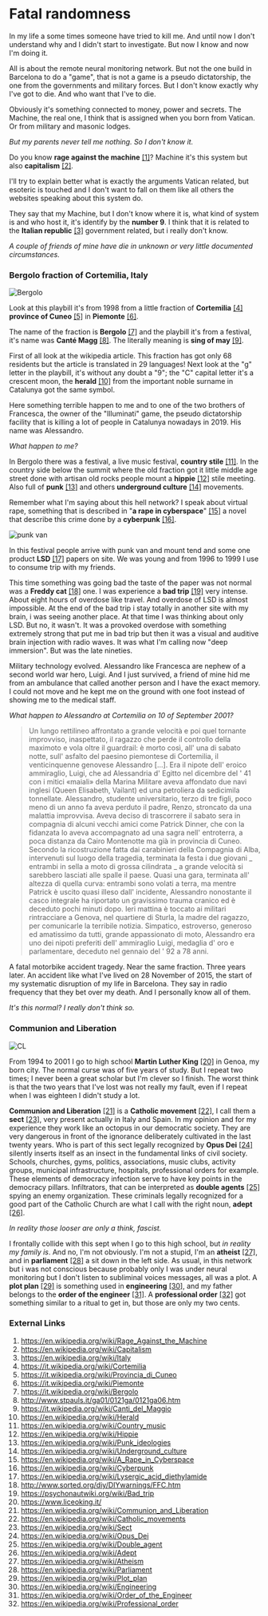 # Fatal randomness

In my life a some times someone have tried to kill me. And until now I don't understand why and I didn't start to investigate. But now I know and now I'm doing it.

All is about the remote neural monitoring network. But not the one build in Barcelona to do a "game", that is not a game is a pseudo dictatorship, the one from the governments and military forces. But I don't know exactly why I've got to die. And who want that I've to die. 

Obviously it's something connected to money, power and secrets. The Machine, the real one, I think that is assigned when you born from Vatican. Or from military and masonic lodges.

*But my parents never tell me nothing. So I don't know it.*

 Do you know **rage against the machine** [[1]](https://en.wikipedia.org/wiki/Rage_Against_the_Machine)? Machine it's this system but also **capitalism** [[2]](https://en.wikipedia.org/wiki/Capitalism).

I'll try to explain better what is exactly the arguments Vatican related, but esoteric is touched and I don't want to fall on them like all others the websites speaking about this system do.

They say that my Machine, but I don't know where it is, what kind of system is and who host it, it's identify by the **number 9**. I think that it is related to the **Italian republic** [[3]](https://en.wikipedia.org/wiki/Italy) government related, but i really don't know.

*A couple of friends of mine have die in unknown or very little documented circumstances.* 

### Bergolo fraction of Cortemilia, Italy

![Bergolo](../Images/0121ga26.jpg)

Look at this playbill it's from 1998 from a little fraction of **Cortemilia** [[4]](https://it.wikipedia.org/wiki/Cortemilia) **province of Cuneo** [[5]](https://it.wikipedia.org/wiki/Provincia_di_Cuneo) in **Piemonte** [[6]](https://it.wikipedia.org/wiki/Piemonte).

The name of the fraction is **Bergolo** [[7]](https://it.wikipedia.org/wiki/Bergolo) and the playbill it's from a festival, it's name was **Canté Magg** [[8]](http://www.stpauls.it/ga01/0121ga/0121ga06.htm). The literally meaning is **sing of may** [[9]](https://it.wikipedia.org/wiki/Canti_del_Maggio).

First of all look at the wikipedia article. This fraction has got only 68 residents but the article is translated in 29 languages! Next look at the "g" letter in the playbill, it's without any doubt a "9"; the "C" capital letter it's a crescent moon, the **herald** [[10]](https://en.wikipedia.org/wiki/Herald) from the important noble surname in Catalunya got the same symbol.

Here something terrible happen to me and to one of the two brothers of Francesca, the owner of the "Illuminati" game, the pseudo dictatorship facility that is killing a lot of people in Catalunya nowadays in 2019. His name was Alessandro.

*What happen to me?*

In Bergolo there was a festival, a live music festival, **country stile** [[11]](https://en.wikipedia.org/wiki/Country_music). In the country side below the summit where the old fraction got it little middle age street done with artisan old rocks people mount a **hippie** [[12]](https://en.wikipedia.org/wiki/Hippie) stile meeting. Also full of **punk** [[13]](https://en.wikipedia.org/wiki/Punk_ideologies) and others **underground culture** [[14]](https://en.wikipedia.org/wiki/Underground_culture) movements.  

Remember what I'm saying about this hell network? I speak about virtual rape, something that is described in "**a rape in cyberspace**" [[15]](https://en.wikipedia.org/wiki/A_Rape_in_Cyberspace) a novel that describe this crime done by a **cyberpunk** [[16]](https://en.wikipedia.org/wiki/Cyberpunk). 

![punk van](../Images/i447225.jpg)

In this festival people arrive with punk van and mount tend and some one product **LSD** [[17]](https://en.wikipedia.org/wiki/Lysergic_acid_diethylamide) papers on site. We was young and from 1996 to 1999 I use to consume trip with my friends. 

This time something was going bad the taste of the paper was not normal was a **Freddy cat** [[18]](http://www.sorted.org/diy/DIYwarnings/FFC.htm) one. I was experience a **bad trip** [[19]](https://psychonautwiki.org/wiki/Bad_trip) very intense. About eight hours of overdose like travel. And overdose of LSD is almost impossible. At the end of the bad trip i stay totally in another site with my brain, i was seeing another place. At that time I was thinking about only LSD. But no, it wasn't. It was a provoked overdose with something extremely strong that put me in bad trip but then it was a visual  and auditive brain injection with radio waves. It was what I'm calling now "deep immersion". But was the late nineties. 

Military technology evolved. Alessandro like Francesca are nephew of a second world war hero, Luigi. And I just survived, a friend of mine hid me from an ambulance that called another person and I have the exact memory. I could not move and he kept me on the ground with one foot instead of showing me to the medical staff.

*What happen to Alessandro at Cortemilia on 10 of September 2001?*

> Un lungo rettilineo affrontato a grande velocità e poi quel tornante improvviso, inaspettato, il ragazzo che perde il controllo della maximoto e vola oltre il guardrail: è morto così, all' una di sabato notte, sull' asfalto del paesino piemontese di Cortemilia, il venticinquenne genovese Alessandro [...]. Era il nipote dell' eroico ammiraglio, Luigi, che ad Alessandria d' Egitto nel dicembre del ' 41 con i mitici «maiali» della Marina Militare aveva affondato due navi inglesi (Queen Elisabeth, Vailant) ed una petroliera da sedicimila tonnellate. Alessandro, studente universitario, terzo di tre figli, poco meno di un anno fa aveva perduto il padre, Renzo, stroncato da una malattia improvvisa. Aveva deciso di trascorrere il sabato sera in compagnia di alcuni vecchi amici come Patrick Dinner, che con la fidanzata lo aveva accompagnato ad una sagra nell' entroterra, a poca distanza da Cairo Montenotte ma già in provincia di Cuneo. Secondo la ricostruzione fatta dai carabinieri della Compagnia di Alba, intervenuti sul luogo della tragedia, terminata la festa i due giovani _ entrambi in sella a moto di grossa cilindrata _ a grande velocità si sarebbero lasciati alle spalle il paese. Quasi una gara, terminata all' altezza di quella curva: entrambi sono volati a terra, ma mentre Patrick è uscito quasi illeso dall' incidente, Alessandro nonostante il casco integrale ha riportato un gravissimo trauma cranico ed è deceduto pochi minuti dopo. Ieri mattina è toccato ai militari rintracciare a Genova, nel quartiere di Sturla, la madre del ragazzo, per comunicarle la terribile notizia. Simpatico, estroverso, generoso ed amatissimo da tutti, grande appassionato di moto, Alessandro era uno dei nipoti preferiti dell' ammiraglio Luigi, medaglia d' oro e parlamentare, deceduto nel gennaio del ' 92 a 78 anni.   

A fatal motorbike accident tragedy. Near the same fraction. Three years later. An accident like what I've lived on 28 November of 2015, the start of my systematic disruption of my life in Barcelona. They say in radio frequency that they bet over my death. And I personally know all of them.

*It's this normal? I really don't think so.* 

### Communion and Liberation

![CL](../Images/Comunione_e_liberazione.jpg)

From 1994 to 2001 I go to high school **Martin Luther King** [[20]](https://www.liceoking.it/) in Genoa, my born city. The normal curse was of five years of study. But I repeat two times; I never been a great scholar but I'm clever so I finish. The worst think is that the two years that I've lost was not really my fault, even if I repeat when I was eighteen I didn't study a lot.

**Communion and Liberation** [[21]](https://en.wikipedia.org/wiki/Communion_and_Liberation) is a **Catholic movement** [[22]](https://en.wikipedia.org/wiki/Catholic_movements), I call them a **sect** [[23]](https://en.wikipedia.org/wiki/Sect), very present actually in Italy and Spain. In my opinion and for my experience they work like an octopus in our democratic society. They are very dangerous in front of the ignorance deliberately cultivated in the last twenty years. Who is part of this sect legally recognized by **Opus Dei** [[24]](https://en.wikipedia.org/wiki/Opus_Dei) silently inserts itself as an insect in the fundamental links of civil society. Schools, churches, gyms, politics, associations, music clubs, activity groups, municipal infrastructure, hospitals, professional orders for example. These elements of democracy infection serve to have key points in the democracy pillars. Infiltrators, that can be interpreted as **double agents** [[25]](https://en.wikipedia.org/wiki/Double_agent) spying an enemy organization. These criminals legally recognized for a good part of the Catholic Church are what I call with the right noun, **adept** [[26]](https://en.wikipedia.org/wiki/Adept). 

*In reality those looser are only a think, fascist.* 

I frontally collide with this sept when I go to this high school, but *in reality my family is*. And no, I'm not obviously. I'm not a stupid, I'm an **atheist** [[27]](https://en.wikipedia.org/wiki/Atheism), and in **parliament** [[28]](https://en.wikipedia.org/wiki/Parliament) a sit down in the left side. As usual, in this network but i was not conscious because probably only I was under neural monitoring but I don't listen to subliminal voices messages, all was a plot. A **plot plan** [[29]](https://en.wikipedia.org/wiki/Plot_plan) is something used in **engineering** [[30]](https://en.wikipedia.org/wiki/Engineering), and my father belongs to the **order of the engineer** [[31]](https://en.wikipedia.org/wiki/Order_of_the_Engineer). A **professional order** [[32]](https://en.wikipedia.org/wiki/Professional_order) got something similar to a ritual to get in, but those are only my two cents.

### External Links

1. https://en.wikipedia.org/wiki/Rage_Against_the_Machine
2. https://en.wikipedia.org/wiki/Capitalism
3. https://en.wikipedia.org/wiki/Italy
4. https://it.wikipedia.org/wiki/Cortemilia
5. https://it.wikipedia.org/wiki/Provincia_di_Cuneo
6. https://it.wikipedia.org/wiki/Piemonte
7. https://it.wikipedia.org/wiki/Bergolo
8. http://www.stpauls.it/ga01/0121ga/0121ga06.htm
9. https://it.wikipedia.org/wiki/Canti_del_Maggio
10. https://en.wikipedia.org/wiki/Herald
11. https://en.wikipedia.org/wiki/Country_music
12. https://en.wikipedia.org/wiki/Hippie
13. https://en.wikipedia.org/wiki/Punk_ideologies
14. https://en.wikipedia.org/wiki/Underground_culture
15. https://en.wikipedia.org/wiki/A_Rape_in_Cyberspace
16. https://en.wikipedia.org/wiki/Cyberpunk
17. https://en.wikipedia.org/wiki/Lysergic_acid_diethylamide
18. http://www.sorted.org/diy/DIYwarnings/FFC.htm
19. https://psychonautwiki.org/wiki/Bad_trip
20. https://www.liceoking.it/
21. https://en.wikipedia.org/wiki/Communion_and_Liberation
22. https://en.wikipedia.org/wiki/Catholic_movements
23. https://en.wikipedia.org/wiki/Sect
24. https://en.wikipedia.org/wiki/Opus_Dei
25. https://en.wikipedia.org/wiki/Double_agent
26. https://en.wikipedia.org/wiki/Adept
27. https://en.wikipedia.org/wiki/Atheism
28. https://en.wikipedia.org/wiki/Parliament
29. https://en.wikipedia.org/wiki/Plot_plan
30. https://en.wikipedia.org/wiki/Engineering
31. https://en.wikipedia.org/wiki/Order_of_the_Engineer
32. https://en.wikipedia.org/wiki/Professional_order